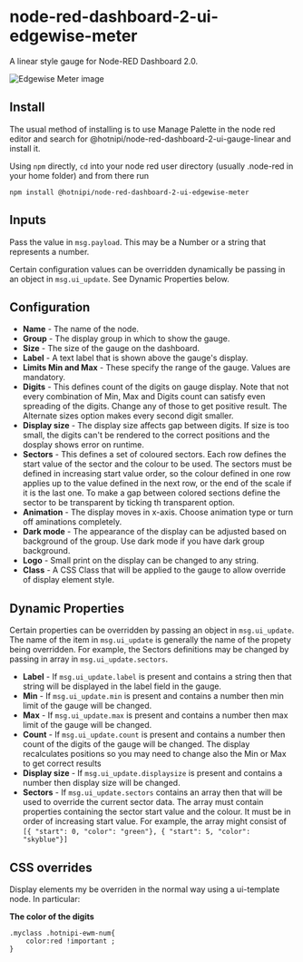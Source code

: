 # node-red-dashboard-2-ui-edgewise-meter

A linear style gauge for Node-RED Dashboard 2.0.

![Edgewise Meter image](https://github.com/user-attachments/assets/6e37e40e-d9aa-4a12-8b70-f752c58ff9e2)



## Install

The usual method of installing is to use Manage Palette in the node red editor and search for @hotnipi/node-red-dashboard-2-ui-gauge-linear and install it.

Using `npm` directly, `cd` into your node red user directory (usually .node-red in your home folder) and from there run
```
npm install @hotnipi/node-red-dashboard-2-ui-edgewise-meter
```

## Inputs

Pass the value in `msg.payload`.  This may be a Number or a string that represents a number.

Certain configuration values can be overridden dynamically be passing in an object in `msg.ui_update`.  See Dynamic Properties below.

## Configuration

* **Name** - The name of the node.
* **Group** - The display group in which to show the gauge.
* **Size** - The size of the gauge on the dashboard.
* **Label** - A text label that is shown above the gauge's display.
* **Limits Min and Max** - These specify the range of the gauge. Values are mandatory.
* **Digits** - This defines count of the digits on gauge display. Note that not every combination of Min, Max and Digits count can satisfy even spreading of the digits. Change any of those to get positive result. The Alternate sizes option makes every second digit smaller.
* **Display size** - The display size affects gap between digits. If size is too small, the digits can't be rendered to the correct positions and the dosplay shows error on runtime.
* **Sectors** - This defines a set of coloured sectors.  Each row defines the start value of the sector and the colour to be used.  The sectors must be defined in increasing start value order, so the colour defined in one row applies up to the value defined in the next row, or the end of the scale if it is the last one. To make a gap between colored sections define the sector to be transparent by ticking th transparent option.
* **Animation** - The display moves in x-axis. Choose animation type or turn off aminations completely.
* **Dark mode** - The appearance of the display can be adjusted based on background of the group. Use dark mode if you have dark group background.
* **Logo** - Small print on the display can be changed to any string.
* **Class** - A CSS Class that will be applied to the gauge to allow override of display element style.

## Dynamic Properties

Certain properties can be overridden by passing an object in `msg.ui_update`.  The name of the item in `msg.ui_update` is generally the name of the propety being overridden.  For example, the Sectors definitions may be changed by passing in array in `msg.ui_update.sectors`.  

* **Label** - If `msg.ui_update.label` is present and contains a string then that string will be displayed in the label field in the gauge.
* **Min** - If `msg.ui_update.min` is present and contains a number then min limit of the gauge will be changed.
* **Max** - If `msg.ui_update.max` is present and contains a number then max limit of the gauge will be changed.
* **Count** - If `msg.ui_update.count` is present and contains a number then count of the digits of the gauge will be changed. The display recalculates positions so you may need to change also the Min or Max to get correct results  
* **Display size** - If `msg.ui_update.displaysize` is present and contains a number then display size will be changed.
* **Sectors** - If `msg.ui_update.sectors` contains an array then that will be used to override the current sector data.  The array must contain properties containing the sector start value and the colour.  It must be in order of increasing start value.  For example, the array might consist of
`[{ "start": 0, "color": "green"}, { "start": 5, "color": "skyblue"}]`



## CSS overrides

Display elements my be overriden in the normal way using a ui-template node.  In particular:

**The color of the digits**  
```
.myclass .hotnipi-ewm-num{
    color:red !important ;
}
```
